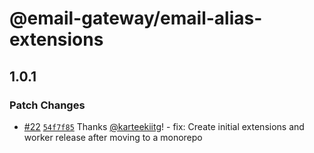 # @email-gateway/email-alias-extensions

## 1.0.1

### Patch Changes

- [#22](https://github.com/CutTheCrapTech/email-gateway-cloudflare/pull/22) [`54f7f85`](https://github.com/CutTheCrapTech/email-gateway-cloudflare/commit/54f7f855ad889a6fc1a137c024928a215e3c9e96) Thanks [@karteekiitg](https://github.com/karteekiitg)! - fix: Create initial extensions and worker release after moving to a monorepo
